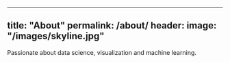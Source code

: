 ---
title: "About"
permalink: /about/
header:
  image: "/images/skyline.jpg"
----

Passionate about data science, visualization and machine learning.  
